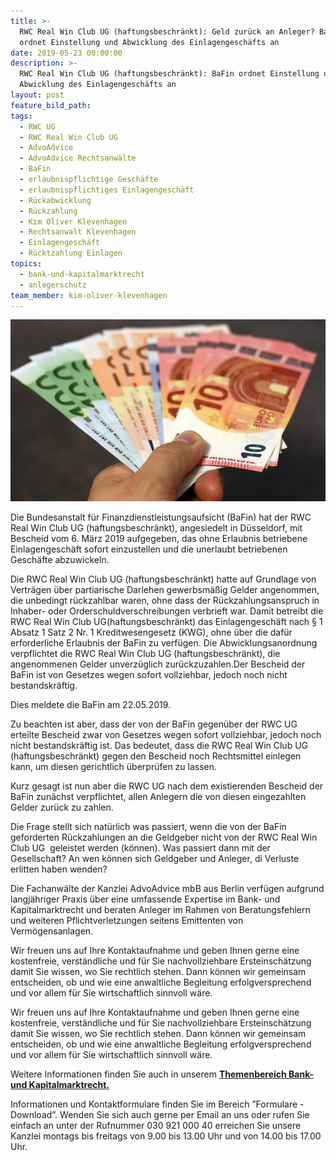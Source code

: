 ```yaml
---
title: >-
  RWC Real Win Club UG (haftungsbeschränkt): Geld zurück an Anleger? BaFin
  ordnet Einstellung und Abwicklung des Einlagengeschäfts an
date: 2019-05-23 00:00:00
description: >-
  RWC Real Win Club UG (haftungsbeschränkt): BaFin ordnet Einstellung und
  Abwicklung des Einlagengeschäfts an
layout: post
feature_bild_path:
tags:
  - RWC UG
  - RWC Real Win Club UG
  - AdvoAdvice
  - AdvoAdvice Rechtsanwälte
  - BaFin
  - erlaubnispflichtige Geschäfte
  - erlaubnispflichtiges Einlagengeschäft
  - Rückabwicklung
  - Rückzahlung
  - Kim Oliver Klevenhagen
  - Rechtsanwalt Klevenhagen
  - Einlagengeschäft
  - Rücktzahlung Einlagen
topics:
  - bank-und-kapitalmarktrecht
  - anlegerschutz
team_member: kim-oliver-klevenhagen
---
```


![](/uploads/money-1005464-640-8.jpg)

Die Bundesanstalt f&uuml;r Finanzdienstleistungsaufsicht (BaFin) hat der RWC Real Win Club UG (haftungsbeschr&auml;nkt), angesiedelt in D&uuml;sseldorf, mit Bescheid vom 6. M&auml;rz 2019 aufgegeben, das ohne Erlaubnis betriebene Einlagengesch&auml;ft sofort einzustellen und die unerlaubt betriebenen Gesch&auml;fte abzuwickeln.

Die RWC Real Win Club UG (haftungsbeschr&auml;nkt) hatte auf Grundlage von Vertr&auml;gen &uuml;ber partiarische Darlehen gewerbsm&auml;&szlig;ig Gelder angenommen, die unbedingt r&uuml;ckzahlbar waren, ohne dass der R&uuml;ckzahlungsanspruch in Inhaber- oder Orderschuldverschreibungen verbrieft war. Damit betreibt die RWC Real Win Club UG(haftungsbeschr&auml;nkt) das Einlagengesch&auml;ft nach &sect; 1 Absatz 1 Satz 2 Nr. 1 Kreditwesengesetz (KWG), ohne &uuml;ber die daf&uuml;r erforderliche Erlaubnis der BaFin zu verf&uuml;gen. Die Abwicklungsanordnung verpflichtet die RWC Real Win Club UG (haftungsbeschr&auml;nkt), die angenommenen Gelder unverz&uuml;glich zur&uuml;ckzuzahlen.Der Bescheid der BaFin ist von Gesetzes wegen sofort vollziehbar, jedoch noch nicht bestandskr&auml;ftig.

Dies meldete die BaFin am 22.05.2019.

Zu beachten ist aber, dass der von der BaFin gegen&uuml;ber der RWC UG erteilte Bescheid zwar von Gesetzes wegen sofort vollziehbar, jedoch noch nicht bestandskr&auml;ftig ist. Das bedeutet, dass die RWC Real Win Club UG (haftungsbeschr&auml;nkt) gegen den Bescheid noch Rechtsmittel einlegen kann, um diesen gerichtlich &uuml;berpr&uuml;fen zu lassen.

Kurz gesagt ist nun aber die RWC UG nach dem existierenden Bescheid der BaFin zun&auml;chst verpflichtet, allen Anlegern die von diesen eingezahlten Gelder zur&uuml;ck zu zahlen.

Die Frage stellt sich nat&uuml;rlich was passiert, wenn die von der BaFin geforderten R&uuml;ckzahlungen an die Geldgeber nicht von der RWC Real Win Club UG &nbsp;geleistet werden (können). Was passiert dann mit der Gesellschaft? An wen können sich Geldgeber und Anleger, di Verluste erlitten haben wenden?

Die Fachanw&auml;lte der Kanzlei AdvoAdvice mbB aus Berlin verf&uuml;gen aufgrund langj&auml;hriger Praxis &uuml;ber eine umfassende Expertise im Bank- und Kapitalmarktrecht und beraten Anleger im Rahmen von Beratungsfehlern und weiteren Pflichtverletzungen seitens Emittenten von Vermögensanlagen.&nbsp;

Wir freuen uns auf Ihre Kontaktaufnahme und geben Ihnen gerne eine kostenfreie, verst&auml;ndliche und f&uuml;r Sie nachvollziehbare Ersteinsch&auml;tzung damit Sie wissen, wo Sie rechtlich stehen. Dann können wir gemeinsam entscheiden, ob und wie eine anwaltliche Begleitung erfolgversprechend und vor allem f&uuml;r Sie wirtschaftlich sinnvoll w&auml;re.

Wir freuen uns auf Ihre Kontaktaufnahme und geben Ihnen gerne eine kostenfreie, verst&auml;ndliche und f&uuml;r Sie nachvollziehbare Ersteinsch&auml;tzung damit Sie wissen, wo Sie rechtlich stehen. Dann können wir gemeinsam entscheiden, ob und wie eine anwaltliche Begleitung erfolgversprechend und vor allem f&uuml;r Sie wirtschaftlich sinnvoll w&auml;re.

Weitere Informationen finden Sie auch in unserem&nbsp;[**Themenbereich Bank- und Kapitalmarktrecht.**](https://advoadvice.de/themen/bank-und-kapitalmarktrecht/)

Informationen und Kontaktformulare finden Sie im Bereich ”Formulare - Download”. Wenden Sie sich auch gerne per Email an uns oder rufen Sie einfach an unter der Rufnummer 030 921 000 40 erreichen Sie unsere Kanzlei montags bis freitags von 9.00 bis 13.00 Uhr und von 14.00 bis 17.00 Uhr.&nbsp;